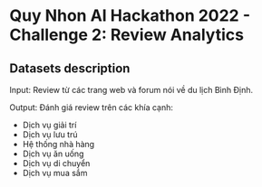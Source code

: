 # Quy Nhon AI Hackathon 2022 - Challenge 2: Review Analytics
## Datasets description
Input: Review từ các trang web và forum nói về du lịch Bình Định.

Output: Đánh giá review trên các khía cạnh:
- Dịch vụ giải trí
- Dịch vụ lưu trú 
- Hệ thống nhà hàng 
- Dịch vụ ăn uống
- Dịch vụ di chuyển
- Dịch vụ mua sắm

